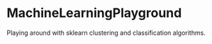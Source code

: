 MachineLearningPlayground
=============
Playing around with sklearn clustering and classification algorithms.
